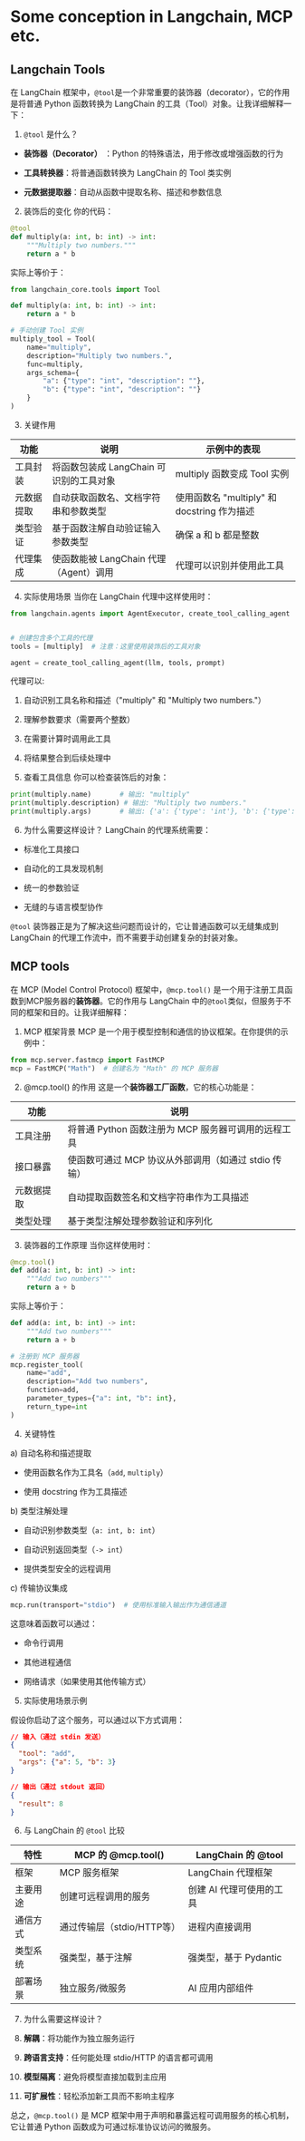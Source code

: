 # Some conception in Langchain, MCP etc. 

## Langchain Tools 

在 LangChain 框架中，`@tool`是一个非常重要的装饰器（decorator），它的作用是将普通 Python 函数转换为 LangChain 的工具（Tool）对象。让我详细解释一下：

1. `@tool` 是什么？
* **装饰器（Decorator）** ：Python 的特殊语法，用于修改或增强函数的行为

* **工具转换器**：将普通函数转换为 LangChain 的 Tool 类实例

* **元数据提取器**：自动从函数中提取名称、描述和参数信息

2. 装饰后的变化
你的代码：

```python
@tool
def multiply(a: int, b: int) -> int:
    """Multiply two numbers."""
    return a * b
```
实际上等价于：

```python
from langchain_core.tools import Tool

def multiply(a: int, b: int) -> int:
    return a * b

# 手动创建 Tool 实例
multiply_tool = Tool(
    name="multiply",
    description="Multiply two numbers.",
    func=multiply,
    args_schema={
        "a": {"type": "int", "description": ""},
        "b": {"type": "int", "description": ""}
    }
)
```

3. 关键作用

| 功能 |  说明 |  示例中的表现|
|----|-----|--------|
|工具封装   | 将函数包装成 LangChain 可识别的工具对象 |	multiply 函数变成 Tool 实例|
|元数据提取	|自动获取函数名、文档字符串和参数类型	|使用函数名 "multiply" 和 docstring 作为描述|
|类型验证	|基于函数注解自动验证输入参数类型	|确保 a 和 b 都是整数|
|代理集成	|使函数能被 LangChain 代理（Agent）调用	|代理可以识别并使用此工具|

4. 实际使用场景
当你在 LangChain 代理中这样使用时：

```python
from langchain.agents import AgentExecutor, create_tool_calling_agent


# 创建包含多个工具的代理
tools = [multiply]  # 注意：这里使用装饰后的工具对象

agent = create_tool_calling_agent(llm, tools, prompt)
```
代理可以:

 1. 自动识别工具名称和描述（"multiply" 和 "Multiply two numbers."）

 1. 理解参数要求（需要两个整数）

 1. 在需要计算时调用此工具

 1. 将结果整合到后续处理中

5. 查看工具信息
你可以检查装饰后的对象：

```python
print(multiply.name)       # 输出: "multiply"
print(multiply.description) # 输出: "Multiply two numbers."
print(multiply.args)       # 输出: {'a': {'type': 'int'}, 'b': {'type': 'int'}}
```
6. 为什么需要这样设计？
LangChain 的代理系统需要：

 * 标准化工具接口

 * 自动化的工具发现机制

 * 统一的参数验证

 * 无缝的与语言模型协作

`@tool` 装饰器正是为了解决这些问题而设计的，它让普通函数可以无缝集成到 LangChain 的代理工作流中，而不需要手动创建复杂的封装对象。


## MCP tools

在 MCP (Model Control Protocol) 框架中，`@mcp.tool()` 是一个用于注册工具函数到MCP服务器的**装饰器**。它的作用与 LangChain 中的`@tool`类似，但服务于不同的框架和目的。让我详细解释：

1. MCP 框架背景
MCP 是一个用于模型控制和通信的协议框架。在你提供的示例中：

```python
from mcp.server.fastmcp import FastMCP
mcp = FastMCP("Math")  # 创建名为 "Math" 的 MCP 服务器
```
2. @mcp.tool() 的作用
这是一个**装饰器工厂函数**，它的核心功能是：

|  功能 |  说明 |
|-----|-----|
|工具注册   |	将普通 Python 函数注册为 MCP 服务器可调用的远程工具|
|接口暴露   |	使函数可通过 MCP 协议从外部调用（如通过 stdio 传输）|
|元数据提取 |	自动提取函数签名和文档字符串作为工具描述|
|类型处理	|   基于类型注解处理参数验证和序列化|

3. 装饰器的工作原理
当你这样使用时：

```python
@mcp.tool()
def add(a: int, b: int) -> int:
    """Add two numbers"""
    return a + b
```
实际上等价于：

```python
def add(a: int, b: int) -> int:
    """Add two numbers"""
    return a + b

# 注册到 MCP 服务器
mcp.register_tool(
    name="add",
    description="Add two numbers",
    function=add,
    parameter_types={"a": int, "b": int},
    return_type=int
)
```
4. 关键特性

a) 自动名称和描述提取
 * 使用函数名作为工具名（`add`, `multiply`）

 * 使用 docstring 作为工具描述

b) 类型注解处理
 * 自动识别参数类型（`a: int, b: int`）

 * 自动识别返回类型（`-> int`）

 * 提供类型安全的远程调用

c) 传输协议集成
```python
mcp.run(transport="stdio")  # 使用标准输入输出作为通信通道
```
这意味着函数可以通过：

* 命令行调用

* 其他进程通信

* 网络请求（如果使用其他传输方式）

5. 实际使用场景示例

假设你启动了这个服务，可以通过以下方式调用：

```json
// 输入（通过 stdin 发送）
{
  "tool": "add",
  "args": {"a": 5, "b": 3}
}

// 输出（通过 stdout 返回）
{
  "result": 8
}
```
6. 与 LangChain 的 `@tool` 比较

|特性   |  MCP 的 @mcp.tool()| LangChain 的 @tool|
|-----|-------------------|------------------|
| 框架 |	MCP 服务框架|	LangChain 代理框架 |
|主要用途	|创建可远程调用的服务	|创建 AI 代理可使用的工具|
|通信方式	|通过传输层（stdio/HTTP等）|	进程内直接调用|
|类型系统	|强类型，基于注解	|强类型，基于 Pydantic|
|部署场景	|独立服务/微服务	|AI 应用内部组件|

7. 为什么需要这样设计？

1. **解耦**：将功能作为独立服务运行

2. **跨语言支持**：任何能处理 stdio/HTTP 的语言都可调用

3. **模型隔离**：避免将模型直接加载到主应用

4. **可扩展性**：轻松添加新工具而不影响主程序

总之，`@mcp.tool()` 是 MCP 框架中用于声明和暴露远程可调用服务的核心机制，它让普通 Python 函数成为可通过标准协议访问的微服务。
